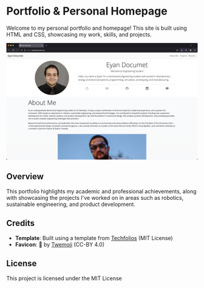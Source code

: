 # Portfolio & Personal Homepage

Welcome to my personal portfolio and homepage! This site is built using HTML and CSS, showcasing my work, skills, and projects.

![A screenshot of the website, how meta!](/img/meta.png)

## Overview

This portfolio highlights my academic and professional achievements, along with showcasing the projects I've worked on in areas such as robotics, sustainable engineering, and product development.

## Credits

- **Template**: Built using a template from [Techfolios](https://techfolios.github.io) (MIT License)
- **Favicon**: 🤖 by [Twemoji](https://github.com/twitter/twemoji) (CC-BY 4.0)

## License

This project is licensed under the MIT License
